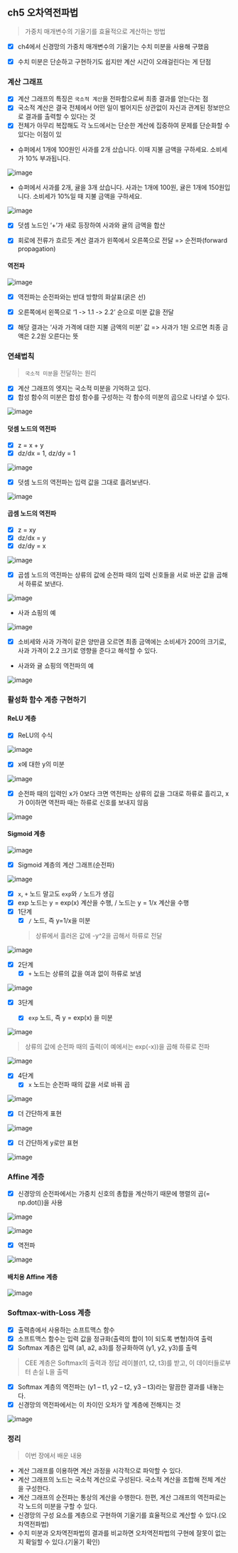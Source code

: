 ## ch5 오차역전파법
> 가중치 매개변수의 기울기를 효율적으로 계산하는 방법

- [x] ch4에서 신경망의 가중치 매개변수의 기울기는 수치 미분을 사용해 구했음
- [x] 수치 미분은 단순하고 구현하기도 쉽지만 계산 시간이 오래걸린다는 게 단점 


### 계산 그래프

- [x] 계산 그래프의 특징은 `국소적 계산`을 전파함으로써 최종 결과를 얻는다는 점
- [x] 국소적 계산은 결국 전체에서 어떤 일이 벌어지든 상관없이 자신과 관계된 정보만으로 결과를 출력할 수 있다는 것  
- [x] 전체가 아무리 복잡해도 각 노드에서는 단순한 계산에 집중하여 문제를 단순화할 수 있다는 이점이 있 
- 슈퍼에서 1개에 100원인 사과를 2개 샀습니다. 이때 지불 금액을 구하세요. 소비세가 10% 부과됩니다.

![image](https://user-images.githubusercontent.com/83503188/161944024-1b9cffd5-8a62-4963-8c3c-802aeca4dc1c.png)

- 슈퍼에서 사과를 2개, 귤을 3개 샀습니다. 사과는 1개에 100원, 귤은 1개에 150원입니다. 소비세가 10%일 때 지불 금액을 구하세요.

![image](https://user-images.githubusercontent.com/83503188/161944032-0700a50a-fd6f-4f1e-ab91-ce1961aa8e81.png)
- [x] 덧셈 노드인 ‘+’가 새로 등장하여 사과와 귤의 금액을 합산
- [x] 회로에 전류가 흐르듯 계산 결과가 왼쪽에서 오른쪽으로 전달 => 순전파(forward propagation)



#### 역전파

![image](https://user-images.githubusercontent.com/83503188/161944039-fc9c7538-2fad-427b-84bf-29db871621b1.png)

- [x] 역전파는 순전파와는 반대 방향의 화살표(굵은 선)
- [x] 오른쪽에서 왼쪽으로 ‘1 -> 1.1 -> 2.2’ 순으로 미분 값을 전달
- [x] 해당 결과는 ‘사과 가격에 대한 지불 금액의 미분’ 값 => 사과가 1원 오르면 최종 금액은 2.2원 오른다는 뜻


### 연쇄법칙
> `국소적 미분`을 전달하는 원리

- [x] 계산 그래프의 엣지는 국소적 미분을 기억하고 있다.
- [x] 합성 함수의 미분은 합성 함수를 구성하는 각 함수의 미분의 곱으로 나타낼 수 있다.

![image](https://user-images.githubusercontent.com/83503188/161944047-5e02f98e-e7a2-4109-b39c-ca0135ce2fc3.png)


#### 덧셈 노드의 역전파
- [x] z = x + y
- [x] dz/dx = 1, dz/dy = 1

![image](https://user-images.githubusercontent.com/83503188/161944060-4b06feb6-4bce-4d95-ae00-c1af08aa4381.png)



- [x] 덧셈 노드의 역전파는 입력 값을 그대로 흘려보낸다.

![image](https://user-images.githubusercontent.com/83503188/161944070-54fe7d31-57e8-4885-ae58-ceb6e00301ca.png)



#### 곱셈 노드의 역전파
- [x] z = xy
- [x] dz/dx = y
- [x] dz/dy = x

![image](https://user-images.githubusercontent.com/83503188/161944085-2ccc0493-cccb-4aa7-b184-540ecaa1071c.png)



- [x] 곱셈 노드의 역전파는 상류의 값에 순전파 때의 입력 신호들을 서로 바꾼 값을 곱해서 하류로 보낸다.

![image](https://user-images.githubusercontent.com/83503188/161944092-3e47b86f-dec7-4a75-8439-a98bb1587681.png)


- 사과 쇼핑의 예

![image](https://user-images.githubusercontent.com/83503188/161944109-da5df4e4-8e2c-4585-9c5c-d538b203f096.png)


- [x] 소비세와 사과 가격이 같은 양만큼 오르면 최종 금액에는 소비세가 200의 크기로, 사과 가격이 2.2 크기로 영향을 준다고 해석할 수 있다.
- 사과와 귤 쇼핑의 역전파의 예

![image](https://user-images.githubusercontent.com/83503188/161944126-4fabfcbb-5514-4f41-ba83-2320e7889ec8.png)


### 활성화 함수 계층 구현하기

#### ReLU 계층
- [x] ReLU의 수식

![image](https://user-images.githubusercontent.com/83503188/161946201-d787a3bc-24d1-4b4b-b68b-967f9b7dc05f.png)


- [x] x에 대한 y의 미분

![image](https://user-images.githubusercontent.com/83503188/161946227-4c8a77b1-76eb-494a-836e-5fd74b880476.png)


- [x] 순전파 때의 입력인 x가 0보다 크면 역전파는 상류의 값을 그대로 하류로 흘리고, x가 0이하면 역전파 때는 하류로 신호를 보내지 않음

![image](https://user-images.githubusercontent.com/83503188/161944137-2b8ed6e1-265c-48c4-b6a3-a03f7fd61e21.png)


#### Sigmoid 계층

![image](https://user-images.githubusercontent.com/83503188/161946790-defae857-98d1-4de2-b5f0-051ff4fc672f.png)


- [x] Sigmoid 계층의 계산 그래프(순전파)

![image](https://user-images.githubusercontent.com/83503188/161944145-b9d0ebca-f92c-451d-9e7c-b886d67a8a1e.png)



- [x] `x`, `+` 노드 말고도 `exp`와 `/` 노드가 생김
- [x] exp 노드는 y = exp(x) 계산을 수행, / 노드는 y = 1/x 계산을 수행
- [x] 1단계 
  - [x] `/` 노드, 즉 y=1/x을 미분
  > 상류에서 흘러온 값에 -y^2을 곱해서 하류로 전달

![image](https://user-images.githubusercontent.com/83503188/161944158-9893f3f4-6826-4ce3-b336-757e81254d8a.png)



- [x] 2단계
  - [x] `+` 노드는 상류의 값을 여과 없이 하류로 보냄

![image](https://user-images.githubusercontent.com/83503188/161944170-384738c4-6ab0-4e4e-91c8-169398c2d491.png)


- [x] 3단계	
  - [x] `exp` 노드, 즉 y = exp(x) 을 미분



![image](https://user-images.githubusercontent.com/83503188/161946604-b726ffe3-4080-4725-b00d-b289137d6f50.png)
  > 상류의 값에 순전파 때의 출력(이 예에서는 exp(-x))을 곱해 하류로 전파

![image](https://user-images.githubusercontent.com/83503188/161944181-5c58c9b1-c1f0-4840-b42b-e41edfca2f39.png)






- [x] 4단계
  - [x] `x` 노드는 순전파 때의 값을 서로 바꿔 곱

![image](https://user-images.githubusercontent.com/83503188/161944190-6cef18c5-29bd-483a-864b-34804fba10c5.png)



- [x] 더 간단하게 표현

![image](https://user-images.githubusercontent.com/83503188/161944203-955bf604-8333-4015-82a1-d76e5f9627c0.png)




- [x] 더 간단하게 y로만 표현

![image](https://user-images.githubusercontent.com/83503188/161946936-c5f776bb-b7a9-4b2a-b035-bb1ad2158d87.png)



### Affine 계층
- [x] 신경망의 순전파에서는 가중치 신호의 총합을 계산하기 때문에 행렬의 곱(= np.dot())을 사용

![image](https://user-images.githubusercontent.com/83503188/161947076-9e72e2de-0201-433f-b04d-00c504daafd2.png)

![image](https://user-images.githubusercontent.com/83503188/161944226-8528589e-e06e-4a63-8f0c-232c95a3abce.png)



- [x] 역전파

![image](https://user-images.githubusercontent.com/83503188/161944238-ba574594-6177-4c1d-86ca-50d7c349b516.png)


#### 배치용 Affine 계층

![image](https://user-images.githubusercontent.com/83503188/161947203-b02f34ca-55eb-4403-9eec-cedc5f0ed348.png)


### Softmax-with-Loss 계층
- [x] 출력층에서 사용하는 소프트맥스 함수
- [x] 소프트맥스 함수는 입력 값을 정규화(출력의 합이 1이 되도록 변형)하여 출력
- [x] Softmax 계층은 입력 (a1, a2, a3)를 정규화하여 (y1, y2, y3)를 출력
> CEE 계층은 Softmax의 출력과 정답 레이블(t1, t2, t3)를 받고, 이 데이터들로부터 손실 L을 출력
- [x] Softmax 계층의 역전파는 (y1 – t1, y2 – t2, y3 – t3)라는 말끔한 결과를 내놓는다.
- [x] 신경망의 역전파에서는 이 차이인 오차가 앞 계층에 전해지는 것

![image](https://user-images.githubusercontent.com/83503188/161944256-db7ca4ef-aac5-4a43-a09f-1ab8c42e06f0.png)


### 정리
> 이번 장에서 배운 내용
- 계산 그래프를 이용하면 계산 과정을 시각적으로 파악할 수 있다.
- 계산 그래프의 노드는 국소적 계산으로 구성된다. 국소적 계산을 조합해 전체 계산을 구성한다.
- 계산 그래프의 순전파는 통상의 계산을 수행한다. 한편, 계산 그래프의 역전파로는 각 노드의 미분을 구할 수 있다.
- 신경망의 구성 요소를 계층으로 구현하여 기울기를 효율적으로 계산할 수 있다.(오차역전파법)
- 수치 미분과 오차역전파법의 결과를 비교하면 오차역전파법의 구현에 잘못이 없는지 확일할 수 있다.(기울기 확인) 

